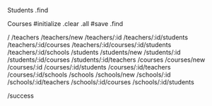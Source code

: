 Students
  .find

Courses
  #initialize
  .clear
  .all
  #save
  .find

/
/teachers
/teachers/new
/teachers/:id
/teachers/:id/students
/teachers/:id/courses
/teachers/:id/courses/:id/students
/teachers/:id/schools
/students
/students/new
/students/:id
/students/:id/courses
/students/:id/teachers
/courses
/courses/new
/courses/:id
/courses/:id/students
/courses/:id/teachers
/courses/:id/schools
/schools
/schools/new
/schools/:id
/schools/:id/teachers
/schools/:id/courses
/schools/:id/students

/success
